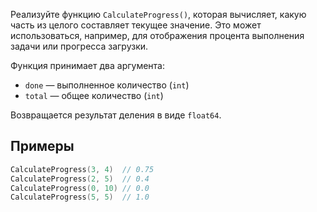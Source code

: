 Реализуйте функцию `CalculateProgress()`, которая вычисляет, какую часть из целого составляет текущее значение. Это может использоваться, например, для отображения процента выполнения задачи или прогресса загрузки.

Функция принимает два аргумента:

- `done` — выполненное количество (`int`)
- `total` — общее количество (`int`)

Возвращается результат деления в виде `float64`.

## Примеры

```go
CalculateProgress(3, 4)  // 0.75
CalculateProgress(2, 5)  // 0.4
CalculateProgress(0, 10) // 0.0
CalculateProgress(5, 5)  // 1.0
```
